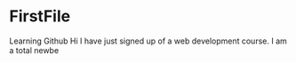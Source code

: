 # FirstFile
Learning Github
Hi
I have just signed up of a web development course.
I am a total newbe
